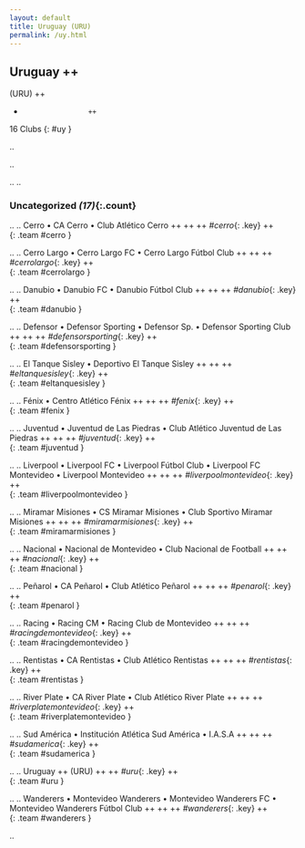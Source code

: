 ```yaml
---
layout: default
title: Uruguay (URU)
permalink: /uy.html
---
```



## Uruguay   ++
(URU)  ++
-                     ++
16 Clubs
{: #uy }


.. 




.. 




.. 
.. 


### Uncategorized _(17)_{:.count}


..
..
Cerro • CA Cerro • Club Atlético Cerro  ++
 ++
 ++
_#cerro_{: .key} ++
<br>
{: .team #cerro }

..
..
Cerro Largo • Cerro Largo FC • Cerro Largo Fútbol Club  ++
 ++
 ++
_#cerrolargo_{: .key} ++
<br>
{: .team #cerrolargo }

..
..
Danubio • Danubio FC • Danubio Fútbol Club  ++
 ++
 ++
_#danubio_{: .key} ++
<br>
{: .team #danubio }

..
..
Defensor • Defensor Sporting • Defensor Sp. • Defensor Sporting Club  ++
 ++
 ++
_#defensorsporting_{: .key} ++
<br>
{: .team #defensorsporting }

..
..
El Tanque Sisley • Deportivo El Tanque Sisley  ++
 ++
 ++
_#eltanquesisley_{: .key} ++
<br>
{: .team #eltanquesisley }

..
..
Fénix • Centro Atlético Fénix  ++
 ++
 ++
_#fenix_{: .key} ++
<br>
{: .team #fenix }

..
..
Juventud • Juventud de Las Piedras • Club Atlético Juventud de Las Piedras  ++
 ++
 ++
_#juventud_{: .key} ++
<br>
{: .team #juventud }

..
..
Liverpool • Liverpool FC • Liverpool Fútbol Club • Liverpool FC Montevideo • Liverpool Montevideo  ++
 ++
 ++
_#liverpoolmontevideo_{: .key} ++
<br>
{: .team #liverpoolmontevideo }

..
..
Miramar Misiones • CS Miramar Misiones • Club Sportivo Miramar Misiones  ++
 ++
 ++
_#miramarmisiones_{: .key} ++
<br>
{: .team #miramarmisiones }

..
..
Nacional • Nacional de Montevideo • Club Nacional de Football  ++
 ++
 ++
_#nacional_{: .key} ++
<br>
{: .team #nacional }

..
..
Peñarol • CA Peñarol • Club Atlético Peñarol  ++
 ++
 ++
_#penarol_{: .key} ++
<br>
{: .team #penarol }

..
..
Racing • Racing CM • Racing Club de Montevideo  ++
 ++
 ++
_#racingdemontevideo_{: .key} ++
<br>
{: .team #racingdemontevideo }

..
..
Rentistas • CA Rentistas • Club Atlético Rentistas  ++
 ++
 ++
_#rentistas_{: .key} ++
<br>
{: .team #rentistas }

..
..
River Plate • CA River Plate • Club Atlético River Plate  ++
 ++
 ++
_#riverplatemontevideo_{: .key} ++
<br>
{: .team #riverplatemontevideo }

..
..
Sud América • Institución Atlética Sud América • I.A.S.A  ++
 ++
 ++
_#sudamerica_{: .key} ++
<br>
{: .team #sudamerica }

..
..
Uruguay  ++
 (URU) ++
 ++
_#uru_{: .key} ++
<br>
{: .team #uru }

..
..
Wanderers • Montevideo Wanderers • Montevideo Wanderers FC • Montevideo Wanderers Fútbol Club  ++
 ++
 ++
_#wanderers_{: .key} ++
<br>
{: .team #wanderers }




.. 
 
